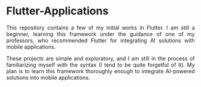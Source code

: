 # Flutter-Applications

<p align = "justify"> This repository contains a few of my initial works in Flutter. I am still a beginner, learning this framework under the guidance of one of my professors, who recommended Flutter for integrating AI solutions with mobile applications. </p>

<p align = "justify"> These projects are simple and exploratory, and I am still in the process of familiarizing myself with the syntax (I tend to be quite forgetful of it).  My plan is to learn this framework thoroughly enough to integrate AI-powered solutions into mobile applications. </p>

